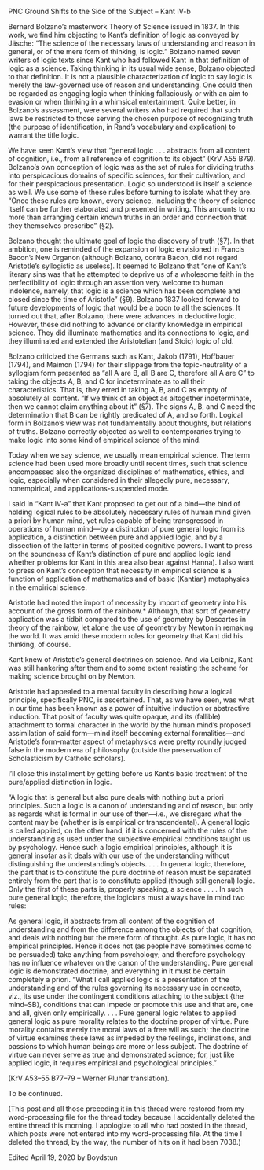 PNC Ground Shifts to the Side of the Subject – Kant IV-b

Bernard Bolzano’s masterwork Theory of Science issued in 1837. In this work, we find him objecting to Kant’s definition of logic as conveyed by Jäsche: “The science of the necessary laws of understanding and reason in general, or of the mere form of thinking, is logic.” Bolzano named seven writers of logic texts since Kant who had followed Kant in that definition of logic as a science. Taking thinking in its usual wide sense, Bolzano objected to that definition. It is not a plausible characterization of logic to say logic is merely the law-governed use of reason and understanding. One could then be regarded as engaging logic when thinking fallaciously or with an aim to evasion or when thinking in a whimsical entertainment. Quite better, in Bolzano’s assessment, were several writers who had required that such laws be restricted to those serving the chosen purpose of recognizing truth (the purpose of identification, in Rand’s vocabulary and explication) to warrant the title logic.

We have seen Kant’s view that “general logic . . . abstracts from all content of cognition, i.e., from all reference of cognition to its object” (KrV A55 B79). Bolzano’s own conception of logic was as the set of rules for dividing truths into perspicacious domains of specific sciences, for their cultivation, and for their perspicacious presentation. Logic so understood is itself a science as well. We use some of these rules before turning to isolate what they are. “Once these rules are known, every science, including the theory of science itself can be further elaborated and presented in writing. This amounts to no more than arranging certain known truths in an order and connection that they themselves prescribe” (§2).

Bolzano thought the ultimate goal of logic the discovery of truth (§7). In that ambition, one is reminded of the expansion of logic envisioned in Francis Bacon’s New Organon (although Bolzano, contra Bacon, did not regard Aristotle’s syllogistic as useless). It seemed to Bolzano that “one of Kant’s literary sins was that he attempted to deprive us of a wholesome faith in the perfectibility of logic through an assertion very welcome to human indolence, namely, that logic is a science which has been complete and closed since the time of Aristotle” (§9).  Bolzano 1837 looked forward to future developments of logic that would be a boon to all the sciences. It turned out that, after Bolzano, there were advances in deductive logic. However, these did nothing to advance or clarify knowledge in empirical science. They did illuminate mathematics and its connections to logic, and they illuminated and extended the Aristotelian (and Stoic) logic of old.

Bolzano criticized the Germans such as Kant, Jakob (1791), Hoffbauer (1794), and Maimon (1794) for their slippage from the topic-neutrality of a syllogism form presented as “all A are B, all B are C, therefore all A are C” to taking the objects A, B, and C for indeterminate as to all their characteristics. That is, they erred in taking A, B, and C as empty of absolutely all content. “If we think of an object as altogether indeterminate, then we cannot claim anything about it” (§7). The signs A, B, and C need the determination that B can be rightly predicated of A, and so forth. Logical form in Bolzano’s view was not fundamentally about thoughts, but relations of truths. Bolzano correctly objected as well to contemporaries trying to make logic into some kind of empirical science of the mind.

Today when we say science, we usually mean empirical science. The term science had been used more broadly until recent times, such that science encompassed also the organized disciplines of mathematics, ethics, and logic, especially when considered in their allegedly pure, necessary, nonempirical, and applications-suspended mode.

I said in “Kant IV-a” that Kant proposed to get out of a bind—the bind of holding logical rules to be absolutely necessary rules of human mind given a priori by human mind, yet rules capable of being transgressed in operations of human mind—by a distinction of pure general logic from its application, a distinction between pure and applied logic, and  by a dissection of the latter in terms of posited cognitive powers. I want to press on the soundness of Kant’s distinction of pure and applied logic (and whether problems for Kant in this area also bear against Hanna). I also want to press on Kant’s conception that necessity in empirical science is a function of application of mathematics and of basic (Kantian) metaphysics in the empirical science.

Aristotle had noted the import of necessity by import of geometry into his account of the gross form of the rainbow.* Although, that sort of geometry application was a tidbit compared to the use of geometry by Descartes in theory of the rainbow, let alone the use of geometry by Newton in remaking the world. It was amid these modern roles for geometry that Kant did his thinking, of course.

Kant knew of Aristotle’s general doctrines on science. And via Leibniz, Kant was still hankering after them and to some extent resisting the scheme for making science brought on by Newton.

Aristotle had appealed to a mental faculty in describing how a logical principle, specifically PNC, is ascertained. That, as we have seen, was what in our time has been known as a power of intuitive induction or abstractive induction. That posit of faculty was quite opaque, and its (fallible) attachment to formal character in the world by the human mind’s proposed assimilation of said form—mind itself becoming external formalities—and Aristotle’s form-matter aspect of metaphysics were pretty roundly judged false in the modern era of philosophy (outside the preservation of Scholasticism by Catholic scholars).

I’ll close this installment by getting before us Kant’s basic treatment of the pure/applied distinction in logic.

“A logic that is general but also pure deals with nothing but a priori principles. Such a logic is a canon of understanding and of reason, but only as regards what is formal in our use of then—i.e., we disregard what the content may be (whether is is empirical or transcendental). A general logic is called applied, on the other hand, if it is concerned with the rules of the understanding as used under the subjective empirical conditions taught us by psychology. Hence such a logic empirical principles, although it is general insofar as it deals with our use of the understanding without distinguishing the understanding’s objects. . . . In general logic, therefore, the part that is to constitute the pure doctrine of reason must be separated entirely from the part that is to constitute applied (though still general) logic. Only the first of these parts is, properly speaking, a science . . . . In such pure general logic, therefore, the logicians must always have in mind two rules:

As general logic, it abstracts from all content of the cognition of understanding and from the difference among the objects of that cognition, and deals with nothing but the mere form of thought.
As pure logic, it has no empirical principles. Hence it does not (as people have sometimes come to be persuaded) take anything from psychology; and therefore psychology has no influence whatever on the canon of the understanding. Pure general logic is demonstrated doctrine, and everything in it must be certain completely a priori.
“What I call applied logic is a presentation of the understanding and of the rules governing its necessary use in concreto, viz., its use under the contingent conditions attaching to the subject {the mind–SB}, conditions that can impede or promote this use and that are, one and all, given only empirically. . . . Pure general logic relates to applied general logic as pure morality relates to the doctrine proper of virtue. Pure morality contains merely the moral laws of a free will as such; the doctrine of virtue examines these laws as impeded by the feelings, inclinations, and passions to which human beings are more or less subject. The doctrine of virtue can never serve as true and demonstrated science; for, just like applied logic, it requires empirical and psychological principles.”

(KrV A53–55 B77–79 – Werner Pluhar translation).

To be continued.

(This post and all those preceding it in this thread were restored from my word-processing file for the thread today because I accidentally deleted the entire thread this morning. I apologize to all who had posted in the thread, which posts were not entered into my word-processing file. At the time I deleted the thread, by the way, the number of hits on it had been 7038.)

Edited April 19, 2020 by Boydstun
